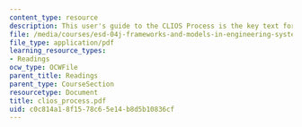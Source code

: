 ```yaml
---
content_type: resource
description: This user's guide to the CLIOS Process is the key text for the course.
file: /media/courses/esd-04j-frameworks-and-models-in-engineering-systems-engineering-system-design-spring-2007/c0c814a18f1578c65e14b8d5b10836cf_clios_process.pdf
file_type: application/pdf
learning_resource_types:
- Readings
ocw_type: OCWFile
parent_title: Readings
parent_type: CourseSection
resourcetype: Document
title: clios_process.pdf
uid: c0c814a1-8f15-78c6-5e14-b8d5b10836cf
---
```

